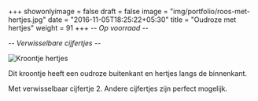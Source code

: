 +++
showonlyimage = false
draft = false
image = "img/portfolio/roos-met-hertjes.jpg"
date = "2016-11-05T18:25:22+05:30"
title = "Oudroze met hertjes"
weight = 91
+++
*-- Op voorraad --*

*-- Verwisselbare cijfertjes --*
<!--more-->
![Kroontje hertjes][1]

Dit kroontje heeft een oudroze buitenkant en hertjes langs de binnenkant.

Met verwisselbaar cijfertje 2. Andere cijfertjes zijn perfect mogelijk.


[1]: /img/portfolio/roos-met-hertjes.jpg
